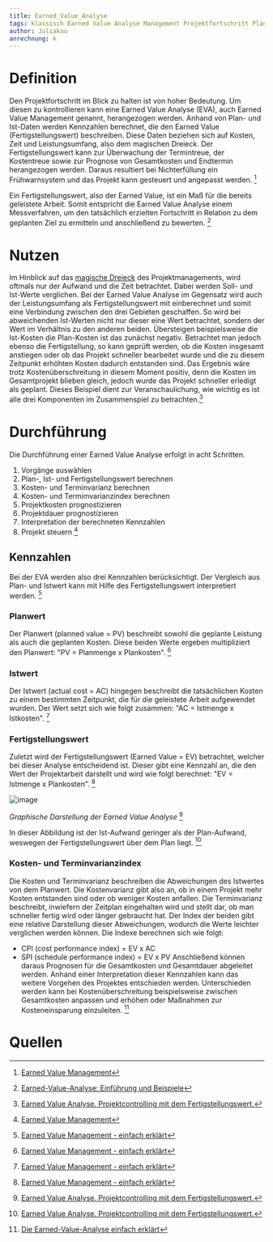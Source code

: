 ```yaml
---
title: Earned_Value_Analyse
tags: klassisch Earned Value Analyse Management Projektfortschritt Plan-Daten Ist-Daten Fertigstellungswert
author: Juliakau
anrechnung: k
---
```


# Definition

Den Projektfortschritt im Blick zu halten ist von hoher Bedeutung. 
Um diesen zu kontrollieren kann eine Earned Value Analyse (EVA), auch Earned Value Management genannt, herangezogen werden.
Anhand von Plan- und Ist-Daten werden Kennzahlen berechnet, die den Earned Value (Fertigstellungswert) beschreiben. 
Diese Daten beziehen sich auf Kosten, Zeit und Leistungsumfang, also dem magischen Dreieck.
Der Fertigstellungswert kann zur Überwachung der Termintreue, der Kostentreue sowie zur Prognose von Gesamtkosten und Endtermin herangezogen werden. 
Daraus resultiert bei Nichterfüllung ein Frühwarnsystem und das Projekt kann gesteuert und angepasst werden. [^1]

Ein Fertigstellungswert, also der Earned Value, ist ein Maß für die bereits geleistete Arbeit. 
Somit entspricht die Earned Value Analyse einem Messverfahren, um den tatsächlich erzielten Fortschritt in Relation zu dem geplanten Ziel zu ermitteln und anschließend zu bewerten. [^2]

# Nutzen
Im Hinblick auf das [magische Dreieck](Magisches_Dreieck.md) des Projektmanagements, wird oftmals nur der Aufwand und die Zeit betrachtet. 
Dabei werden Soll- und Ist-Werte verglichen. 
Bei der Earned Value Analyse im Gegensatz wird auch der Leistungsumfang als Fertigstellungswert mit einberechnet und somit eine Verbindung zwischen den drei Gebieten geschaffen. 
So wird bei abweichenden Ist-Werten nicht nur dieser eine Wert betrachtet, sondern der Wert im Verhältnis zu den anderen beiden. 
Übersteigen beispielsweise die Ist-Kosten die Plan-Kosten ist das zunächst negativ. 
Betrachtet man jedoch ebenso die Fertigstellung, so kann geprüft werden, ob die Kosten insgesamt anstiegen oder ob das Projekt schneller bearbeitet wurde und die zu diesem Zeitpunkt erhöhten Kosten dadurch entstanden sind. 
Das Ergebnis wäre trotz Kostenüberschreitung in diesem Moment positiv, denn die Kosten im Gesamtprojekt blieben gleich, jedoch wurde das Projekt schneller erledigt als geplant. 
Dieses Beispiel dient zur Veranschaulichung, wie wichtig es ist alle drei Komponenten im Zusammenspiel zu betrachten.[^3]

# Durchführung
Die Durchführung einer Earned Value Analyse erfolgt in acht Schritten.
1. Vorgänge auswählen
2. Plan-, Ist- und Fertigstellungswert berechnen
3. Kosten- und Terminvarianz berechnen
4. Kosten- und Termimvarianzindex berechnen
5. Projektkosten prognostizieren
6. Projektdauer prognostizieren
7. Interpretation der berechneten Kennzahlen
8. Projekt steuern [^1]

## Kennzahlen
Bei der EVA werden also drei Kennzahlen berücksichtigt.
Der Vergleich aus Plan- und Istwert kann mit Hilfe des Fertigstellungswert interpretiert werden. [^4]

### Planwert
Der Planwert (planned value = PV) beschreibt sowohl die geplante Leistung als auch die geplanten Kosten.
Diese beiden Werte ergeben multipliziert den Planwert: "PV = Planmenge x Plankosten". [^4]

### Istwert
Der Istwert (actual cost = AC) hingegen beschreibt die tatsächlichen Kosten zu einem bestimmten Zeitpunkt, die für die geleistete Arbeit aufgewendet wurden.
Der Wert setzt sich wie folgt zusammen: "AC = Istmenge x Istkosten". [^4]

### Fertigstellungswert
Zuletzt wird der Fertigstellungswert (Earned Value = EV) betrachtet, welcher bei dieser Analyse entscheidend ist. 
Dieser gibt eine Kennzahl an, die den Wert der Projektarbeit darstellt und wird wie folgt berechnet: 
"EV = Istmenge x Plankosten". [^4]


![image](https://user-images.githubusercontent.com/93198016/142602064-52817a5c-e707-43c7-a586-bb17919461f8.png)

*Graphische Darstellung der Earned Value Analyse* [^3]

In dieser Abbildung ist der Ist-Aufwand geringer als der Plan-Aufwand, weswegen der Fertigstellungswert über dem Plan liegt. [^3]

### Kosten- und Terminvarianzindex
Die Kosten und Terminvarianz beschreiben die Abweichungen des Istwertes von dem Planwert.
Die Kostenvarianz gibt also an, ob in einem Projekt mehr Kosten entstanden sind oder ob weniger Kosten anfallen.
Die Terminvarianz beschreibt, inwiefern der Zeitplan eingehalten wird und stellt dar, ob man schneller fertig wird oder länger gebraucht hat.
Der Index der beiden gibt eine relative Darstellung dieser Abweichungen, wodurch die Werte leichter verglichen werden können. 
Die Indexe berechnen sich wie folgt:
* CPI (cost performance index) = EV x AC
* SPI (schedule performance index) = EV x PV 
Anschließend können daraus Prognosen für die Gesamtkosten und Gesamtdauer abgeleitet werden.
Anhand einer Interpretation dieser Kennzahlen kann das weitere Vorgehen des Projektes entschieden werden.
Unterschieden werden kann bei Kostenüberschreitung beispielsweise zwischen Gesamtkosten anpassen und erhöhen oder Maßnahmen zur Kosteneinsparung einzuleiten. [^5]

# Quellen
[^1]: [Earned Value Management](https://www.projektmagazin.de/methoden/earned-value-management)
[^2]: [Earned-Value-Analyse: Einführung und Beispiele](https://www.econstor.eu/handle/10419/214916) 
[^3]: [Earned Value Analyse. Projektcontrolling mit dem Fertigstellungswert.](https://www.microtool.de/wissen-online/was-ist-die-earned-value-analyse/)
[^4]: [Earned Value Management - einfach erklärt](https://www.kayenta.de/training-seminar/artikel/earned-value-management-einfach-erklaert.html)
[^5]: [Die Earned-Value-Analyse einfach erklärt](https://projekte-leicht-gemacht.de/blog/projektmanagement/klassisch/projektsteuerung/earned-value-analyse)
